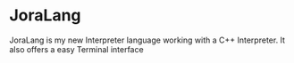 # JoraLang
JoraLang is my new Interpreter language working with a C++ Interpreter. It also offers a easy Terminal interface
